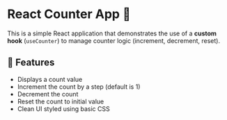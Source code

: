 # React Counter App 🧮

This is a simple React application that demonstrates the use of a **custom hook** (`useCounter`) to manage counter logic (increment, decrement, reset).

## 🔧 Features

- Displays a count value
- Increment the count by a step (default is 1)
- Decrement the count
- Reset the count to initial value
- Clean UI styled using basic CSS
